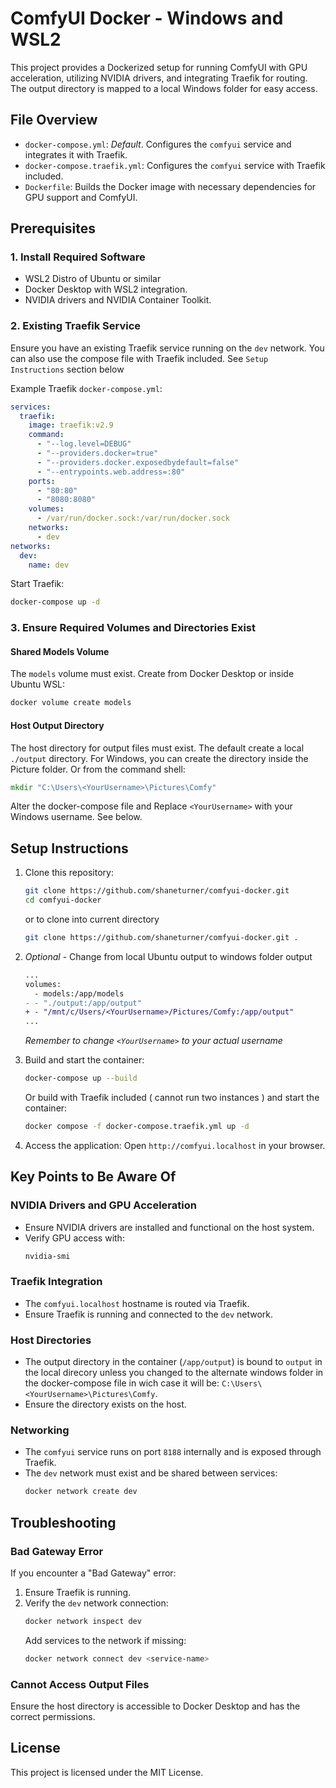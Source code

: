 # ComfyUI Docker - Windows and WSL2

This project provides a Dockerized setup for running ComfyUI with GPU acceleration, utilizing NVIDIA drivers, and integrating Traefik for routing. The output directory is mapped to a local Windows folder for easy access.

## File Overview

- `docker-compose.yml`: _Default_. Configures the `comfyui` service and integrates it with Traefik.
- `docker-compose.traefik.yml`: Configures the `comfyui` service with Traefik included.
- `Dockerfile`: Builds the Docker image with necessary dependencies for GPU support and ComfyUI.

## Prerequisites

### 1. Install Required Software

- WSL2 Distro of Ubuntu or similar
- Docker Desktop with WSL2 integration.
- NVIDIA drivers and NVIDIA Container Toolkit.

### 2. Existing Traefik Service

Ensure you have an existing Traefik service running on the `dev` network. You can also use the compose file with Traefik included. See `Setup Instructions` section below

Example Traefik `docker-compose.yml`:

```yaml
services:
  traefik:
    image: traefik:v2.9
    command:
      - "--log.level=DEBUG"
      - "--providers.docker=true"
      - "--providers.docker.exposedbydefault=false"
      - "--entrypoints.web.address=:80"
    ports:
      - "80:80"
      - "8080:8080"
    volumes:
      - /var/run/docker.sock:/var/run/docker.sock
    networks:
      - dev
networks:
  dev:
    name: dev
```

Start Traefik:

```bash
docker-compose up -d
```

### 3. Ensure Required Volumes and Directories Exist

#### Shared Models Volume

The `models` volume must exist. Create from Docker Desktop or inside Ubuntu WSL:

```bash
docker volume create models
```

#### Host Output Directory

The host directory for output files must exist. The default create a local `./output` directory. For Windows, you can create the directory inside the Picture folder. Or from the command shell:

```cmd
mkdir "C:\Users\<YourUsername>\Pictures\Comfy"
```

Alter the docker-compose file and Replace `<YourUsername>` with your Windows username. See below.

## Setup Instructions

1. Clone this repository:

   ```bash
   git clone https://github.com/shaneturner/comfyui-docker.git
   cd comfyui-docker
   ```

   or to clone into current directory

   ```bash
   git clone https://github.com/shaneturner/comfyui-docker.git .
   ```

2. _Optional_ - Change from local Ubuntu output to windows folder output

   ```diff
   ...
   volumes:
     - models:/app/models
   - - "./output:/app/output"
   + - "/mnt/c/Users/<YourUsername>/Pictures/Comfy:/app/output"
   ...
   ```

   _Remember to change `<YourUsername>` to your actual username_

3. Build and start the container:

   ```bash
   docker-compose up --build
   ```

   Or build with Traefik included ( cannot run two instances ) and start the container:

   ```bash
   docker compose -f docker-compose.traefik.yml up -d
   ```

4. Access the application:
   Open `http://comfyui.localhost` in your browser.

## Key Points to Be Aware Of

### NVIDIA Drivers and GPU Acceleration

- Ensure NVIDIA drivers are installed and functional on the host system.
- Verify GPU access with:
  ```bash
  nvidia-smi
  ```

### Traefik Integration

- The `comfyui.localhost` hostname is routed via Traefik.
- Ensure Traefik is running and connected to the `dev` network.

### Host Directories

- The output directory in the container (`/app/output`) is bound to `output` in the local direcory unless you changed to the alternate windows folder in the docker-compose file in wich case it will be: `C:\Users\<YourUsername>\Pictures\Comfy`.
- Ensure the directory exists on the host.

### Networking

- The `comfyui` service runs on port `8188` internally and is exposed through Traefik.
- The `dev` network must exist and be shared between services:
  ```bash
  docker network create dev
  ```

## Troubleshooting

### Bad Gateway Error

If you encounter a "Bad Gateway" error:

1. Ensure Traefik is running.
2. Verify the `dev` network connection:
   ```bash
   docker network inspect dev
   ```
   Add services to the network if missing:
   ```bash
   docker network connect dev <service-name>
   ```

### Cannot Access Output Files

Ensure the host directory is accessible to Docker Desktop and has the correct permissions.

## License

This project is licensed under the MIT License.
